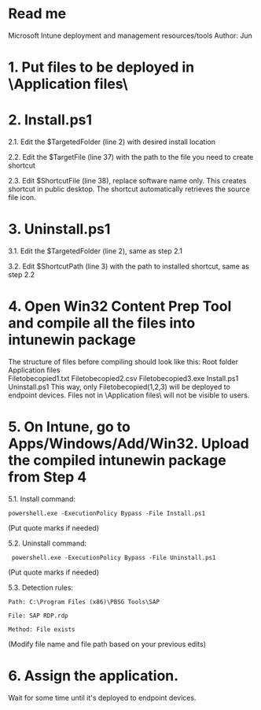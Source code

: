 # Read me
 Microsoft Intune deployment and management resources/tools
 Author: Jun

# 1. Put files to be deployed in \Application files\

# 2. Install.ps1

2.1. Edit the $TargetedFolder (line 2) with desired install location

2.2. Edit the $TargetFile (line 37) with the path to the file you need to create shortcut

2.3. Edit  $ShortcutFile (line 38), replace software name only. This creates shortcut in public desktop. The shortcut automatically retrieves the source file icon.

# 3. Uninstall.ps1

3.1. Edit the $TargetedFolder (line 2), same as step 2.1

3.2. Edit $ShortcutPath (line 3) with the path to installed shortcut, same as step 2.2

# 4. Open Win32 Content Prep Tool and compile all the files into intunewin package
The structure of files before compiling should look like this:
    Root folder\
        Application files\
            Filetobecopied1.txt
            Filetobecopied2.csv
            Filetobecopied3.exe
        Install.ps1
        Uninstall.ps1
This way, only Filetobecopied(1,2,3) will be deployed to endpoint devices. Files not in \Application files\ will not be visible to users.

# 5. On Intune, go to Apps/Windows/Add/Win32. Upload the compiled intunewin package from Step 4

5.1. Install command:


    powershell.exe -ExecutionPolicy Bypass -File Install.ps1

(Put quote marks if needed)
    
5.2. Uninstall command:


     powershell.exe -ExecutionPolicy Bypass -File Uninstall.ps1

(Put quote marks if needed)

5.3. Detection rules:

    Path: C:\Program Files (x86)\PBSG Tools\SAP

    File: SAP RDP.rdp

    Method: File exists

(Modify file name and file path based on your previous edits)

# 6. Assign the application.
Wait for some time until it's deployed to endpoint devices.